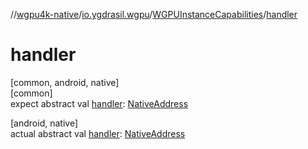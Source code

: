 //[wgpu4k-native](../../../index.md)/[io.ygdrasil.wgpu](../index.md)/[WGPUInstanceCapabilities](index.md)/[handler](handler.md)

# handler

[common, android, native]\
[common]\
expect abstract val [handler](handler.md): [NativeAddress](../../ffi/-native-address/index.md)

[android, native]\
actual abstract val [handler](handler.md): [NativeAddress](../../ffi/-native-address/index.md)